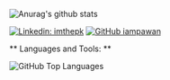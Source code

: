 
![Anurag's github stats](https://github-readme-stats.vercel.app/api?username=rasu007&show_icons=true&theme=radical)


[![Linkedin: imthepk](https://img.shields.io/badge/-imthepk-blue?style=flat-square&logo=Linkedin&logoColor=white&link=https://www.linkedin.com/in/imthepk/)](https://www.linkedin.com/in/mehedi-hasan-rashed-50b4b9b4)
[![GitHub iampawan](https://img.shields.io/github/followers/iampawan?label=follow&style=social)](https://github.com/rasu007)


** Languages and Tools: **



![GitHub Top Languages](https://github-readme-stats.vercel.app/api/top-langs/?username=rasu007&layout=compact&theme=vue)
